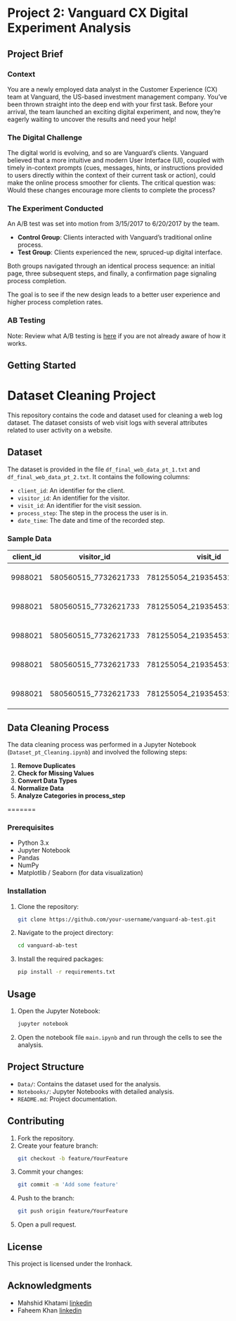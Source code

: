 # Project 2: Vanguard CX Digital Experiment Analysis

## Project Brief

### Context
You are a newly employed data analyst in the Customer Experience (CX) team at Vanguard, the US-based investment management company. You’ve been thrown straight into the deep end with your first task. Before your arrival, the team launched an exciting digital experiment, and now, they’re eagerly waiting to uncover the results and need your help!

### The Digital Challenge
The digital world is evolving, and so are Vanguard’s clients. Vanguard believed that a more intuitive and modern User Interface (UI), coupled with timely in-context prompts (cues, messages, hints, or instructions provided to users directly within the context of their current task or action), could make the online process smoother for clients. The critical question was: Would these changes encourage more clients to complete the process?

### The Experiment Conducted
An A/B test was set into motion from 3/15/2017 to 6/20/2017 by the team.

- **Control Group**: Clients interacted with Vanguard’s traditional online process.
- **Test Group**: Clients experienced the new, spruced-up digital interface.

Both groups navigated through an identical process sequence: an initial page, three subsequent steps, and finally, a confirmation page signaling process completion.

The goal is to see if the new design leads to a better user experience and higher process completion rates.

### AB Testing
Note: Review what A/B testing is [here](https://www.optimizely.com/optimization-glossary/ab-testing/) if you are not already aware of how it works.

## Getting Started
# Dataset Cleaning Project

This repository contains the code and dataset used for cleaning a web log dataset. The dataset consists of web visit logs with several attributes related to user activity on a website.

## Dataset

The dataset is provided in the file `df_final_web_data_pt_1.txt` and  `df_final_web_data_pt_2.txt`. It contains the following columns:

- `client_id`: An identifier for the client.
- `visitor_id`: An identifier for the visitor.
- `visit_id`: An identifier for the visit session.
- `process_step`: The step in the process the user is in.
- `date_time`: The date and time of the recorded step.

### Sample Data

| client_id | visitor_id          | visit_id                   | process_step | date_time           |
|-----------|---------------------|----------------------------|--------------|---------------------|
| 9988021   | 580560515_7732621733| 781255054_21935453173_531117 | step_3       | 2017-04-17 15:27:07 |
| 9988021   | 580560515_7732621733| 781255054_21935453173_531117 | step_2       | 2017-04-17 15:26:51 |
| 9988021   | 580560515_7732621733| 781255054_21935453173_531117 | step_3       | 2017-04-17 15:19:22 |
| 9988021   | 580560515_7732621733| 781255054_21935453173_531117 | step_2       | 2017-04-17 15:19:13 |
| 9988021   | 580560515_7732621733| 781255054_21935453173_531117 | step_3       | 2017-04-17 15:18:04 |

## Data Cleaning Process

The data cleaning process was performed in a Jupyter Notebook (`Dataset_pt_Cleaning.ipynb`) and involved the following steps:

1. **Remove Duplicates**
2. **Check for Missing Values**
3. **Convert Data Types**
4. **Normalize Data**
5. **Analyze Categories in process_step**

=======
### Prerequisites
- Python 3.x
- Jupyter Notebook
- Pandas
- NumPy
- Matplotlib / Seaborn (for data visualization)

### Installation
1. Clone the repository:
    ```sh
    git clone https://github.com/your-username/vanguard-ab-test.git
    ```
2. Navigate to the project directory:
    ```sh
    cd vanguard-ab-test
    ```
3. Install the required packages:
    ```sh
    pip install -r requirements.txt
    ```

## Usage
1. Open the Jupyter Notebook:
    ```sh
    jupyter notebook
    ```
2. Open the notebook file `main.ipynb` and run through the cells to see the analysis.

## Project Structure
- `Data/`: Contains the dataset used for the analysis.
- `Notebooks/`: Jupyter Notebooks with detailed analysis.
- `README.md`: Project documentation.

## Contributing
1. Fork the repository.
2. Create your feature branch:
    ```sh
    git checkout -b feature/YourFeature
    ```
3. Commit your changes:
    ```sh
    git commit -m 'Add some feature'
    ```
4. Push to the branch:
    ```sh
    git push origin feature/YourFeature
    ```
5. Open a pull request.

## License
This project is licensed under the Ironhack.

## Acknowledgments
- Mahshid Khatami [linkedin](https://www.linkedin.com/in/mahshidkhatami-data-analyst)
- Faheem Khan [linkedin](https://https://www.linkedin.com/in/faheem-j-khan-1b9ba19a/)

